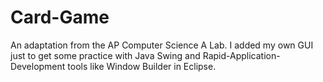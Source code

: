 # Card-Game
An adaptation from the AP Computer Science A Lab. I added my own GUI just to get some practice with Java Swing and 
Rapid-Application-Development tools like Window Builder in Eclipse.
